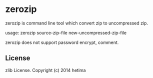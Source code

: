 # zerozip

zerozip is command line tool which convert zip to uncompressed zip.

usage: zerozip source-zip-file new-uncompressed-zip-file

zerozip does not support password encrypt, comment.


## License 
zlib License. Copyright (c) 2014 hetima
